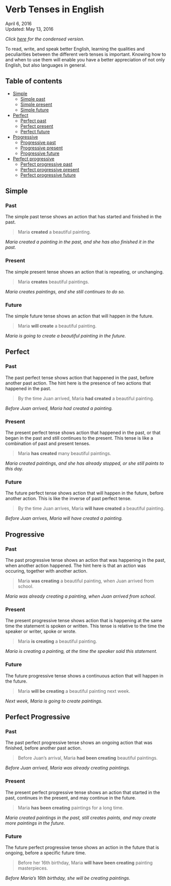 Verb Tenses in English
======================

<div class="center">April 6, 2016</div>
<div class="center">Updated: May 13, 2016</div>

*Click [here](verb-tenses-condensed) for the condensed version.*

To read, write, and speak better English, learning the qualities and
peculiarities between the different verb tenses is important. Knowing
how to and when to use them will enable you have a better appreciation
of not only English, but also languages in general.

## Table of contents

* [Simple](#simple)
  - [Simple past](#simplepast)
  - [Simple present](#simplepresent)
  - [Simple future](#simplefuture)
* [Perfect](#perf)
  - [Perfect past](#perfpast)
  - [Perfect present](#perfpresent)
  - [Perfect future](#perffuture)
* [Progressive](#prog)
  - [Progressive past](#progpast)
  - [Progressive present](#progpresent)
  - [Progressive future](#progfuture)
* [Perfect progressive](#perfprog)
  - [Perfect progressive past](#perfprogpast)
  - [Perfect progressive present](#perfprogpresent)
  - [Perfect progressive future](#perfprogfuture)


## Simple <a name="simple"></a>

### Past <a name="simplepast"></a>

The simple past tense shows an action that has started and finished in
the past.

> Maria __created__ a beautiful painting.

*Maria created a painting in the past, and she has also finished it in the past.*

### Present <a name="simplepresent"></a>

The simple present tense shows an action that is repeating, or
unchanging.

> Maria __creates__ beautiful paintings.

*Maria creates paintings, and she still continues to do so.*

### Future <a name="simplefuture"></a>

The simple future tense shows an action that will happen in the future.

> Maria __will create__ a beautiful painting.

*Maria is going to create a beautiful painting in the future.*


## Perfect <a name="perf"></a>

### Past <a name="perfpast"></a>

The past perfect tense shows action that happened in the past, before
another past action. The hint here is the presence of two actions that
happened in the past.

> By the time Juan arrived, Maria __had created__ a beautiful painting.

*Before Juan arrived, Maria had created a painting.*

### Present <a name="perfpresent"></a>

The present perfect tense shows action that happened in the past, or
that began in the past and still continues to the present. This tense
is like a combination of past and present tenses.

> Maria __has created__ many beautiful paintings.

*Maria created paintings, and she has already stopped, or she still paints to this day.*

### Future <a name="perffuture"></a>

The future perfect tense shows action that will happen in the future,
before another action. This is like the inverse of past perfect tense.

> By the time Juan arrives, Maria __will have created__ a beautiful painting.

*Before Juan arrives, Maria will have created a painting.*


## Progressive <a name="prog"></a>

### Past <a name="progpast"></a>

The past progressive tense shows an action that was happening in the
past, when another action happened. The hint here is that an action
was occuring, together with another action.

> Maria __was creating__ a beautiful painting, when Juan arrived from school.

*Maria was already creating a painting, when Juan arrived from school.*

### Present <a name="progpresent"></a>

The present progressive tense shows action that is happening at the
same time the statement is spoken or written. This tense is relative
to the time the speaker or writer, spoke or wrote.

> Maria __is creating__ a beautiful painting.

*Maria is creating a painting, at the time the speaker said this statement.*

### Future <a name="progfuture"></a>

The future progressive tense shows a continuous action that will
happen in the future.

> Maria __will be creating__ a beautiful painting next week.

*Next week, Maria is going to create paintings.*


## Perfect Progressive <a name="perfprog"></a>

### Past <a name="perfprogpast"></a>

The past perfect progressive tense shows an ongoing action that was
finished, before another past action.

> Before Juan’s arrival, Maria __had been creating__ beautiful paintings.

*Before Juan arrived, Maria was already creating paintings.*

### Present <a name="perfprogpresent"></a>

The present perfect progressive tense shows an action that started in
the past, continues in the present, and may continue in the future.

> Maria __has been creating__ paintings for a long time.

*Maria created paintings in the past, still creates paints, and may create more paintings in the future.*

### Future <a name="perfprogfuture"></a>

The future perfect progressive tense shows an action in the future
that is ongoing, before a specific future time.

> Before her 16th birthday, Maria __will have been creating__ painting masterpieces.

*Before Maria’s 16th birthday, she will be  creating paintings.*

